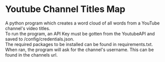 <h1>Youtube Channel Titles Map</h1>A python program which creates a word cloud of all words from a YouTube channel's video titles.<br>
To run the program, an API Key must be gotten from the YoutubeAPI and saved to /config/credentials.json.<br>
The required packages to be installed can be found in requirements.txt.<br>
When ran, the program will ask for the channel's username. This can be found in the channels url.<br>
